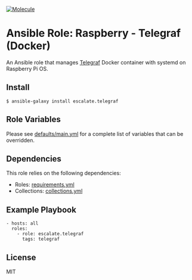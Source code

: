 [![Molecule](https://github.com/escalate/ansible-raspberry-telegraf-docker/actions/workflows/molecule.yml/badge.svg?branch=master&event=push)](https://github.com/escalate/ansible-raspberry-telegraf-docker/actions/workflows/molecule.yml)

# Ansible Role: Raspberry - Telegraf (Docker)

An Ansible role that manages [Telegraf](https://www.influxdata.com/time-series-platform/telegraf/) Docker container with systemd on Raspberry Pi OS.

## Install

```
$ ansible-galaxy install escalate.telegraf
```

## Role Variables

Please see [defaults/main.yml](https://github.com/escalate/ansible-raspberry-telegraf-docker/blob/master/defaults/main.yml) for a complete list of variables that can be overridden.

## Dependencies

This role relies on the following dependencies:

* Roles: [requirements.yml](https://github.com/escalate/ansible-raspberry-telegraf-docker/blob/master/requirements.yml)
* Collections: [collections.yml](https://github.com/escalate/ansible-raspberry-telegraf-docker/blob/master/collections.yml)

## Example Playbook

```
- hosts: all
  roles:
    - role: escalate.telegraf
      tags: telegraf
```

## License

MIT
